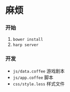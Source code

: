 # 麻烦

### 开始

1. `bower install`
2. `harp server`

### 开发

* `js/data.coffee` 游戏剧本
* `js/app.coffee` 脚本
* `css/style.less` 样式文件